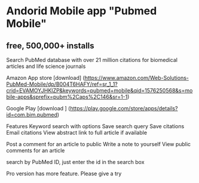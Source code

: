 # Andorid Mobile app "Pubmed Mobile"

## free, 500,000+ installs

Search PubMed database with over 21 million citations for biomedical articles and life science journals

Amazon App store
[download] (https://www.amazon.com/Web-Solutions-PubMed-Mobile/dp/B004T6HAFY/ref=sr_1_1?crid=EVAMOYJHKIZP&keywords=pubmed+mobile&qid=1576250568&s=mobile-apps&sprefix=pubm%2Caps%2C146&sr=1-1)


Google Play
[download ] (https://play.google.com/store/apps/details?id=com.bim.pubmed)

Features
Keyword search with options
Save search query
Save citations
Email citations
View abstract
link to full article if available

Post a comment for an article to public
Write a note to yourself
View public comments for an article

search by PubMed ID, just enter the id in the search box

Pro version has more feature. Please give a try
